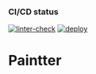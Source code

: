 ### CI/CD status
[![linter-check](https://github.com/zhenia-chugaev/paint/actions/workflows/linter-check.yml/badge.svg?branch=dev)](https://github.com/zhenia-chugaev/paint/actions/workflows/linter-check.yml)
[![deploy](https://github.com/zhenia-chugaev/paint/actions/workflows/deploy.yml/badge.svg?branch=main)](https://github.com/zhenia-chugaev/paint/actions/workflows/deploy.yml)

# Paintter
